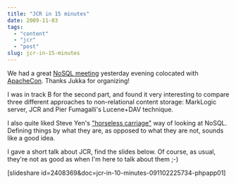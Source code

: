 ```yaml
---
title: "JCR in 15 minutes"
date: 2009-11-03
tags: 
  - "content"
  - "jcr"
  - "post"
slug: jcr-in-15-minutes
---
```


We had a great [NoSQL meeting](http://www.nosqloakland.org/) yesterday evening colocated with [ApacheCon](http://us.apachecon.com). Thanks Jukka for organizing!

I was in track B for the second part, and found it very interesting to compare three different approaches to non-relational content storage: MarkLogic server, JCR and Pier Fumagalli's Lucene+DAV technique.

I also quite liked Steve Yen's ["horseless carriage"](http://blog.northscale.com/northscale-blog/2009/11/attending-nosql-oakland-2009.html) way of looking at NoSQL. Defining things by what they are, as opposed to what they are not, sounds like a good idea.

I gave a short talk about JCR, find the slides below. Of course, as usual, they're not as good as when I'm here to talk about them ;-)

\[slideshare id=2408369&doc=jcr-in-10-minutes-091102225734-phpapp01\]
